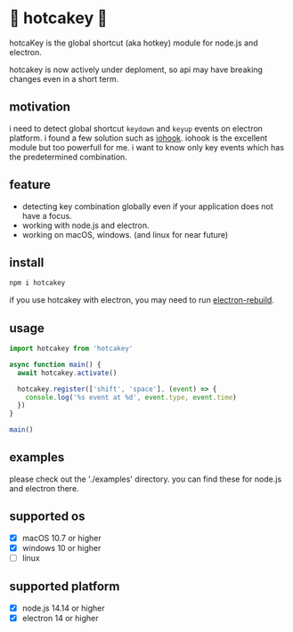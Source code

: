 # 🥞 hotcakey 🥞

hotcaKey is the global shortcut (aka hotkey) module for node.js and electron.

hotcakey is now actively under deploment, so api may have breaking changes even in a short term.

## motivation

i need to detect global shortcut `keydown` and `keyup` events on electron platform. i found a few solution such as [iohook](https://github.com/wilix-team/iohook/). iohook is the excellent module but too powerfull for me. i want to know only key events which has the predetermined combination.

## feature

- detecting key combination globally even if your application does not have a focus.
- working with node.js and electron.
- working on macOS, windows. (and linux for near future)

## install

```sh
npm i hotcakey
```

if you use hotcakey with electron, you may need to run [electron-rebuild](https://github.com/electron/electron-rebuild).

## usage

```typescript
import hotcakey from 'hotcakey'

async function main() {
  await hotcakey.activate()

  hotcakey.register(['shift', 'space'], (event) => {
    console.log('%s event at %d', event.type, event.time)
  })
}

main()
```

## examples

please check out the './examples' directory. you can find these for node.js and electron there.

## supported os

- [x] macOS 10.7 or higher
- [x] windows 10 or higher
- [ ] linux

## supported platform

- [x] node.js 14.14 or higher
- [x] electron 14 or higher
